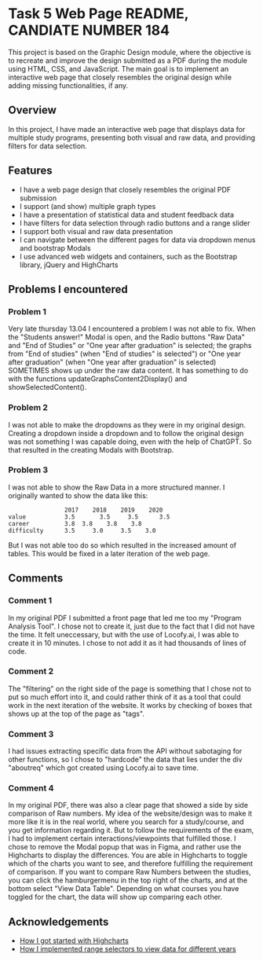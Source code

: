 # Task 5 Web Page README, CANDIATE NUMBER 184

This project is based on the Graphic Design module, where the objective is to recreate and improve the design submitted as a PDF during the module using HTML, CSS, and JavaScript. The main goal is to implement an interactive web page that closely resembles the original design while adding missing functionalities, if any.

## Overview

In this project, I have made an interactive web page that displays data for multiple study programs, presenting both visual and raw data, and providing filters for data selection.

## Features

- I have a web page design that closely resembles the original PDF submission
- I support (and show) multiple graph types
- I have a presentation of statistical data and student feedback data
- I have filters for data selection through radio buttons and a range slider
- I support both visual and raw data presentation
- I can navigate between the different pages for data via dropdown menus and bootstrap Modals
- I use advanced web widgets and containers, such as the Bootstrap library, jQuery and HighCharts

## Problems I encountered

### Problem 1

Very late thursday 13.04 I encountered a problem I was not able to fix. When the "Students answer!" Modal is open, and the Radio buttons "Raw Data" and "End of Studies" or "One year after graduation" is selected; the graphs from "End of studies" (when "End of studies" is selected") or "One year after graduation" (when "One year after graduation" is selected) SOMETIMES shows up under the raw data content. It has something to do with the functions updateGraphsContent2Display() and showSelectedContent().

### Problem 2

I was not able to make the dropdowns as they were in my original design. Creating a dropdown inside a dropdown and to follow the original design was not something I was capable doing, even with the help of ChatGPT. So that resulted in the creating Modals with Bootstrap.

### Problem 3

I was not able to show the Raw Data in a more structured manner. I originally wanted to show the data like this:

                    2017	2018	2019	2020
    value           3.5       3.5	  3.5	   3.5
    career          3.8	 3.8 	3.8	   3.8
    difficulty      3.5 	3.0 	3.5	   3.0

But I was not able too do so which resulted in the increased amount of tables. This would be fixed in a later iteration of the web page.

## Comments

### Comment 1

In my original PDF I submitted a front page that led me too my "Program Analysis Tool". I chose not to create it, just due to the fact that I did not have the time. It felt uneccessary, but with the use of Locofy.ai, I was able to create it in 10 minutes. I chose to not add it as it had thousands of lines of code.

### Comment 2

The "filtering" on the right side of the page is something that I chose not to put so much effort into it, and could rather think of it as a tool that could work in the next iteration of the website. It works by checking of boxes that shows up at the top of the page as "tags".

### Comment 3

I had issues extracting specific data from the API without sabotaging for other functions, so I chose to "hardcode" the data that lies under the div "aboutreq" which got created using Locofy.ai to save time.

### Comment 4

In my original PDF, there was also a clear page that showed a side by side comparison of Raw numbers. My idea of the website/design was to make it more like it is in the real world, where you search for a study/course, and you get information regarding it. But to follow the requirements of the exam, I had to implement certain interactions/viewpoints that fulfilled those. I chose to remove the Modal popup that was in Figma, and rather use the Highcharts to display the differences. You are able in Highcharts to toggle which of the charts you want to see, and therefore fulfilling the requirement of comparison. If you want to compare Raw Numbers between the studies, you can click the hamburgermenu in the top right of the charts, and at the bottom select "View Data Table". Depending on what courses you have toggled for the chart, the data will show up comparing each other.

## Acknowledgements

- [How I got started with Highcharts](https://www.highcharts.com/docs/getting-started/your-first-chart)
- [How I implemented range selectors to view data for different years](https://www.highcharts.com/docs/stock/range-selector)
